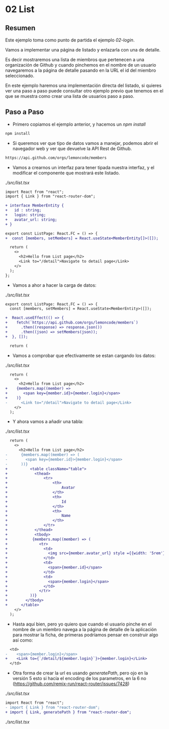 # 02 List

## Resumen

Este ejemplo toma como punto de partida el ejemplo _02-login_.

Vamos a implementar una página de listado y enlazarla con una de detalle.

Es decir mostraremos una lista de miembros que pertenecen a una organización
de Github y cuando pinchemos en el nombre de un usuario navegaremos a la
página de detalle pasando en la URL el id del miembro seleccionado.

En este ejemplo haremos una implementación directa del listado, si
quieres ver una paso a paso puede consultar otro ejemplo previo que tenemos
en el que se muestra como crear una lista de usuarios paso a paso.

## Paso a Paso

- Primero copiamos el ejemplo anterior, y hacemos un _npm install_

```bash
npm install
```

- Si queremos ver que tipo de datos vamos a manejar, podemos abrir el navegador web y ver que devuelve la API Rest de Github.

```bash
https://api.github.com/orgs/lemoncode/members
```

- Vamos a crearnos un interfaz para tener tipada nuestra interfaz,
  y el modificar el componente que mostrará este listado.

_./src/list.tsx_

```diff
import React from "react";
import { Link } from "react-router-dom";

+ interface MemberEntity {
+   id : string;
+   login: string;
+   avatar_url: string;
+ }

export const ListPage: React.FC = () => {
+  const [members, setMembers] = React.useState<MemberEntity[]>([]);

  return (
    <>
      <h2>Hello from List page</h2>
      <Link to="/detail">Navigate to detail page</Link>
    </>
  );
};
```

- Vamos a ahor a hacer la carga de datos:

_./src/list.tsx_

```diff
export const ListPage: React.FC = () => {
  const [members, setMembers] = React.useState<MemberEntity>([]);

+  React.useEffect(() => {
+    fetch(`https://api.github.com/orgs/lemoncode/members`)
+      .then((response) => response.json())
+      .then((json) => setMembers(json));
+  }, []);

  return (
```

- Vamos a comprobar que efectivamente se estan cargando los datos:

_./src/list.tsx_

```diff
  return (
    <>
      <h2>Hello from List page</h2>
+    {members.map((member) =>
+       <span key={member.id}>{member.login}</span>
+    )}
-      <Link to="/detail">Navigate to detail page</Link>
    </>
  );
```

- Y ahora vamos a añadir una tabla:

_./src/list.tsx_

```diff
  return (
    <>
      <h2>Hello from List page</h2>
-      {members.map((member) => (
-        <span key={member.id}>{member.login}</span>
-      ))}
+          <table className="table">
+            <thead>
+                <tr>
+                    <th>
+                        Avatar
+                    </th>
+                    <th>
+                        Id
+                    </th>
+                    <th>
+                        Name
+                    </th>
+                </tr>
+            </thead>
+            <tbody>
+           {members.map((member) => (
+              <tr>
+                <td>
+                  <img src={member.avatar_url} style ={{width: '5rem'}}/>
+                </td>
+                <td>
+                  <span>{member.id}</span>
+                </td>
+                <td>
+                  <span>{member.login}</span>
+                </td>
+              </tr>
+          ))}
+        </tbody>
+      </table>
    </>
  );
```

- Hasta aquí bien, pero yo quiero que cuando el usuario pinche en el nombre de un
  miembro navega a la página de detalle de la aplicación para mostrar la ficha, de
  primeras podríamos pensar en construir algo así como:

```diff
  <td>
-    <span>{member.login}</span>
+    <Link to={`/detail/${member.login}`}>{member.login}</Link>
  </td>
```

- Otra forma de crear la url es usando _generatePath_, pero ojo en la versión 5
esto si hacía el encoding de los parametros, en la 6 no (https://github.com/remix-run/react-router/issues/7428)

_./src/list.tsx_

```diff
import React from "react";
- import { Link } from "react-router-dom";
+ import { Link, generatePath } from "react-router-dom";
```

_./src/list.tsx_
